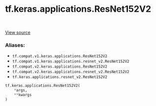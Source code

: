<div itemscope itemtype="http://developers.google.com/ReferenceObject">
<meta itemprop="name" content="tf.keras.applications.ResNet152V2" />
<meta itemprop="path" content="Stable" />
</div>

# tf.keras.applications.ResNet152V2

<!-- Insert buttons -->

<table class="tfo-notebook-buttons tfo-api" align="left">
</table>

<a target="_blank" href="/code/stable/tensorflow/python/keras/applications/__init__.py">View source</a>



<!-- Start diff -->


### Aliases:

* `tf.compat.v1.keras.applications.ResNet152V2`
* `tf.compat.v1.keras.applications.resnet_v2.ResNet152V2`
* `tf.compat.v2.keras.applications.ResNet152V2`
* `tf.compat.v2.keras.applications.resnet_v2.ResNet152V2`
* `tf.keras.applications.resnet_v2.ResNet152V2`


``` python
tf.keras.applications.ResNet152V2(
    *args,
    **kwargs
)
```



<!-- Placeholder for "Used in" -->
